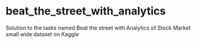 # beat_the_street_with_analytics
Solution to the tasks named Beat the street with Analytics of Stock Market small wide dataset on Kaggle
